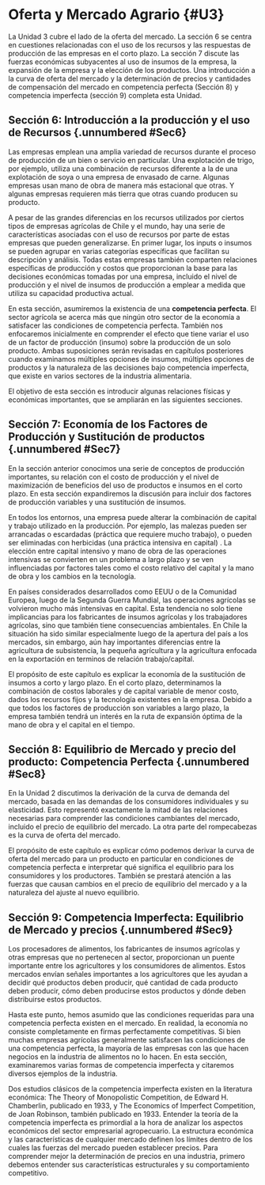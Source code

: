 # Oferta y Mercado Agrario {#U3}

La Unidad 3 cubre el lado de la oferta del mercado. La sección 6 se centra en cuestiones relacionadas con el uso de los recursos y las respuestas de producción de las empresas en el corto plazo. La sección 7 discute las fuerzas económicas subyacentes al uso de insumos de la empresa, la expansión de la empresa y la elección de los productos. Una introducción a la curva de oferta del mercado y la determinación de precios y cantidades de compensación del mercado en competencia perfecta (Sección 8) y competencia imperfecta (sección 9) completa esta Unidad.

## Sección 6: Introducción a la producción y el uso de Recursos {.unnumbered #Sec6}
Las empresas emplean una amplia variedad de recursos durante el proceso de producción de un bien o servicio en particular. Una explotación de trigo, por ejemplo, utiliza una combinación de recursos diferente a la de una explotación de soya o una empresa de envasado de carne. Algunas empresas usan mano de obra de manera más estacional que otras. Y algunas empresas requieren más tierra que otras cuando producen su producto.

A pesar de las grandes diferencias en los recursos utilizados por ciertos tipos de empresas agrícolas de Chile y el mundo, hay una serie de características asociadas con el uso de recursos por parte de estas empresas que pueden generalizarse. En primer lugar, los inputs o insumos se pueden agrupar en varias categorías específicas que facilitan su descripción y análisis. Todas estas empresas también comparten relaciones específicas de producción y costos que proporcionan la base para las decisiones económicas tomadas por una empresa, incluido el nivel de producción  y el nivel de insumos de producción a emplear a medida que utiliza su capacidad productiva actual.

En esta sección, asumiremos la existencia de una **competencia perfecta**. El sector agrícola se acerca más que ningún otro sector de la economía a satisfacer las condiciones de competencia perfecta. También nos enfocaremos inicialmente en comprender el efecto que tiene variar el uso de un factor de producción (insumo) sobre la producción de un solo producto. Ambas suposiciones serán revisadas en capítulos posteriores cuando examinamos múltiples opciones de insumos, múltiples opciones de productos y la naturaleza de las decisiones bajo competencia imperfecta, que existe en varios sectores de la industria alimentaria.

El objetivo de esta sección es introducir algunas relaciones físicas y económicas importantes, que se ampliarán en las siguientes secciones. 



## Sección 7: Economía de los Factores de Producción y Sustitución de productos {.unnumbered #Sec7}

En la sección anterior conocimos una serie de conceptos de producción importantes, su relación con el costo de producción y el nivel de maximización de beneficios del uso de productos e insumos en el corto plazo. En esta sección expandiremos la discusión para incluir dos factores de producción variables y una sustitución de insumos.

En todos los entornos, una empresa puede alterar la combinación de capital y trabajo utilizado en la producción. Por ejemplo, las malezas pueden ser arrancadas o escardadas (práctica que requiere mucho trabajo), o pueden ser eliminadas con herbicidas (una práctica intensiva en capital) . La elección entre capital intensivo y mano de obra de las operaciones intensivas se convierten en un problema a largo plazo y se ven influenciadas por factores tales como el costo relativo del capital y la mano de obra y los cambios en la tecnología.

En países considerados desarrollados como EEUU o de la Comunidad Europea, luego de la Segunda Guerra Mundial, las operaciones agrícolas se volvieron mucho más intensivas en capital. Esta tendencia no solo tiene implicancias para los fabricantes de insumos agrícolas y los trabajadores agrícolas, sino que también tiene consecuencias ambientales. En Chile la situación ha sido similar especialmente luego de la apertura del país a los mercados, sin embargo, aún hay importantes diferencias entre la agricultura de subsistencia, la pequeña agrícultura y la agricultura enfocada en la exportación en terminos de relación trabajo/capital.

El propósito de este capítulo es explicar la economía de la sustitución de insumos a corto y largo plazo. En el corto plazo, determinamos la combinación de costos laborales y de capital variable de menor costo, dados los recursos fijos y la tecnología existentes en la empresa. Debido a que todos los factores de producción son variables a largo plazo, la empresa también tendrá un interés en la ruta de expansión óptima de la mano de obra y el capital en el tiempo. 



## Sección 8: Equilibrio de Mercado y precio del producto: Competencia Perfecta {.unnumbered #Sec8}

En la Unidad 2 discutimos la derivación de la curva de demanda del mercado, basada en las demandas de los consumidores individuales y su elasticidad. Esto representó exactamente la mitad de las relaciones necesarias para comprender las condiciones cambiantes del mercado, incluido el precio de equilibrio del mercado. La otra parte del rompecabezas es la curva de oferta del mercado.

El propósito de este capítulo es explicar cómo podemos derivar la curva de oferta del mercado para un producto en particular en condiciones de competencia perfecta e interpretar qué significa el equilibrio para los consumidores y los productores. También se prestará atención a las fuerzas que causan cambios en el precio de equilibrio del mercado y a la naturaleza del ajuste al nuevo equilibrio. 



## Sección 9: Competencia Imperfecta: Equilibrio de Mercado y precios  {.unnumbered #Sec9}
 Los procesadores de alimentos, los fabricantes de insumos agrícolas y otras empresas que no pertenecen al sector, proporcionan un puente importante entre los agricultores y los consumidores de alimentos. Estos mercados envían señales importantes a los agricultores que les ayudan a decidir qué productos deben producir, qué cantidad de cada producto deben producir, cómo deben producirse estos productos y dónde deben distribuirse estos productos.

Hasta este punto, hemos asumido que las condiciones requeridas para una competencia perfecta existen en el mercado. En realidad, la economía no consiste completamente en firmas perfectamente competitivas. Si bien muchas empresas agrícolas generalmente satisfacen las condiciones de una competencia perfecta, la mayoría de las empresas con las que hacen negocios en la industria de alimentos no lo hacen. En esta sección, examinaremos varias formas de competencia imperfecta y citaremos diversos ejemplos de la industria.

Dos estudios clásicos de la competencia imperfecta existen en la literatura económica: The Theory of Monopolistic Competition, de Edward H. Chamberlin, publicado en 1933, y The Economics of Imperfect Competition, de Joan Robinson, también publicado en 1933. Entender la teoría de la competencia imperfecta es primordial a la hora de analizar los aspectos económicos del sector empresarial agropecuario. La estructura económica y las características de cualquier mercado definen los límites dentro de los cuales las fuerzas del mercado pueden establecer precios. Para comprender mejor la determinación de precios en una industria, primero debemos entender sus características estructurales y su comportamiento competitivo. 
